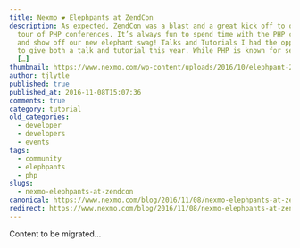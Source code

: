 ```yaml
---
title: Nexmo ❤️ Elephpants at ZendCon
description: As expected, ZendCon was a blast and a great kick off to our fall
  tour of PHP conferences. It’s always fun to spend time with the PHP community,
  and show off our new elephant swag! Talks and Tutorials I had the opportunity
  to give both a talk and tutorial this year. While PHP is known for serving web
  […]
thumbnail: https://www.nexmo.com/wp-content/uploads/2016/10/elephpant-2.jpg
author: tjlytle
published: true
published_at: 2016-11-08T15:07:36
comments: true
category: tutorial
old_categories:
  - developer
  - developers
  - events
tags:
  - community
  - elephpants
  - php
slugs:
  - nexmo-elephpants-at-zendcon
canonical: https://www.nexmo.com/blog/2016/11/08/nexmo-elephpants-at-zendcon
redirect: https://www.nexmo.com/blog/2016/11/08/nexmo-elephpants-at-zendcon
---
```

Content to be migrated...